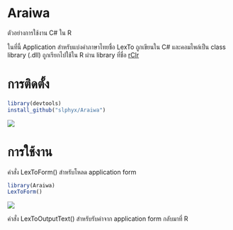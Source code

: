 # Araiwa

ตัวอย่างการใช้งาน C# ใน R

ในที่นี้ Application สำหรับแบ่งคำภาษาไทยชื่อ LexTo ถูกเขียนใน C# และคอมไพล์เป็น class library (.dll) ถูกเรียกไปใช้ใน R ผ่าน library ที่ชื่อ [rClr](https://github.com/jmp75/rClr)

# การติดตั้ง
```R
library(devtools)
install_github("slphyx/Araiwa")
```
![](http://www.sakngoi.com/wp-content/uploads/araiwa_test-768x461.gif)

# การใช้งาน
คำสั่ง LexToForm() สำหรับโหลด application form
```R
library(Araiwa)
LexToForm()
```
![](http://www.sakngoi.com/wp-content/uploads/exlexto.png)


คำสั่ง LexToOutputText() สำหรับรับค่าจาก application form กลับมาที่ R

